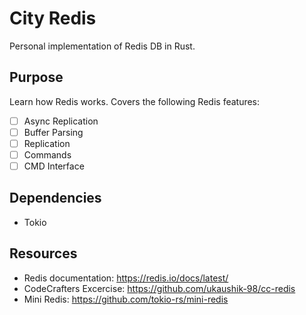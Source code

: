 # City Redis
Personal implementation of Redis DB in Rust.

## Purpose
Learn how Redis works. Covers the following Redis features:
- [ ] Async Replication
- [ ] Buffer Parsing
- [ ] Replication
- [ ] Commands
- [ ] CMD Interface

## Dependencies
- Tokio

## Resources
- Redis documentation: https://redis.io/docs/latest/
- CodeCrafters Excercise: https://github.com/ukaushik-98/cc-redis
- Mini Redis: https://github.com/tokio-rs/mini-redis

